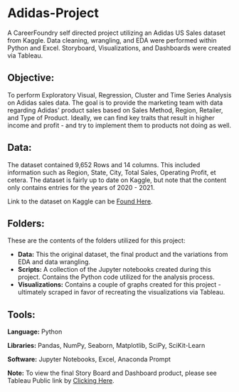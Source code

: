# Adidas-Project
A CareerFoundry self directed project utilizing an Adidas US Sales dataset from Kaggle.  Data cleaning, wrangling, and EDA were performed within Python and Excel.  Storyboard, Visualizations, and Dashboards were created via Tableau.

## Objective:
To perform Exploratory Visual, Regression, Cluster and Time Series Analysis on Adidas sales data.  The goal is to provide the marketing team with data regarding Adidas' product sales based on Sales Method, Region, Retailer, and Type of Product.  Ideally, we can find key traits that result in higher income and profit - and try to implement them to products not doing as well.

## Data:
The dataset contained 9,652 Rows and 14 columns.  This included information such as Region, State, City, Total Sales, Operating Profit, et cetera.  The dataset is fairly up to date on Kaggle, but note that the content only contains entries for the years of 2020 - 2021.

Link to the dataset on Kaggle can be [Found Here](https://www.kaggle.com/datasets/heemalichaudhari/adidas-sales-dataset).

## Folders:
These are the contents of the folders utilized for this project:

* **Data:** This the original dataset, the final product and the variations from EDA and data wrangling.
* **Scripts:** A collection of the Jupyter notebooks created during this project. Contains the Python code utilized for the analysis process.
* **Visualizations:** Contains a couple of graphs created for this project - ultimately scraped in favor of recreating the visualizations via Tableau.

## Tools:
**Language:** Python

**Libraries:** Pandas, NumPy, Seaborn, Matplotlib, SciPy, SciKit-Learn

**Software:** Jupyter Notebooks, Excel, Anaconda Prompt

**Note:** To view the final Story Board and Dashboard product, please see Tableau Public link by [Clicking Here](https://public.tableau.com/app/profile/stevesoawesome/viz/CareerFoundry6_7Project/Story?publish=yes).
